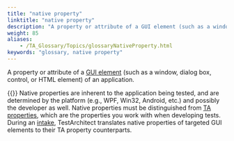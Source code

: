 ```yaml
--- 
title: "native property"
linktitle: "native property"
description: "A property or attribute of a GUI element (such as a window, dialog box, control, or HTML element) of an application. Note: Native properties are inherent to the application being tested, and are ..."
weight: 85
aliases: 
    - /TA_Glossary/Topics/glossaryNativeProperty.html
keywords: "glossary, native property"
---
```


A property or attribute of a [GUI element](/user-guide/support/glossary-of-terms/gui-element) \(such as a window, dialog box, control, or HTML element\) of an application.

{{<note>}} Native properties are inherent to the application being tested, and are determined by the platform \(e.g., WPF, Win32, Android, etc.\) and possibly the developer as well. Native properties must be distinguished from [TA properties](/user-guide/support/glossary-of-terms/ta-property), which are the properties you work with when developing tests. During an [intake](/user-guide/support/glossary-of-terms/intake), TestArchitect translates native properties of targeted GUI elements to their TA property counterparts.


